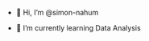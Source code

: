- 👋 Hi, I’m @simon-nahum

- 🌱 I’m currently learning Data Analysis

<!---
simon-nahum/simon-nahum is a ✨ special ✨ repository because its `README.md` (this file) appears on your GitHub profile.
You can click the Preview link to take a look at your changes.

- 👀 I’m interested in ...
- 💞️ I’m looking to collaborate on ...
- 📫 How to reach me ...

--->
